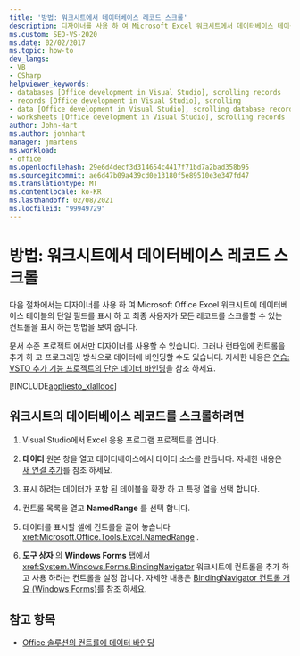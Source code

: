 ```yaml
---
title: '방법: 워크시트에서 데이터베이스 레코드 스크롤'
description: 디자이너를 사용 하 여 Microsoft Excel 워크시트에서 데이터베이스 테이블의 단일 필드를 표시 하는 방법에 대해 알아봅니다.
ms.custom: SEO-VS-2020
ms.date: 02/02/2017
ms.topic: how-to
dev_langs:
- VB
- CSharp
helpviewer_keywords:
- databases [Office development in Visual Studio], scrolling records
- records [Office development in Visual Studio], scrolling
- data [Office development in Visual Studio], scrolling database records
- worksheets [Office development in Visual Studio], scrolling records
author: John-Hart
ms.author: johnhart
manager: jmartens
ms.workload:
- office
ms.openlocfilehash: 29e6d4decf3d314654c4417f71bd7a2bad358b95
ms.sourcegitcommit: ae6d47b09a439cd0e13180f5e89510e3e347fd47
ms.translationtype: MT
ms.contentlocale: ko-KR
ms.lasthandoff: 02/08/2021
ms.locfileid: "99949729"
---
```

# <a name="how-to-scroll-through-database-records-in-a-worksheet"></a>방법: 워크시트에서 데이터베이스 레코드 스크롤
  다음 절차에서는 디자이너를 사용 하 여 Microsoft Office Excel 워크시트에 데이터베이스 테이블의 단일 필드를 표시 하 고 최종 사용자가 모든 레코드를 스크롤할 수 있는 컨트롤을 표시 하는 방법을 보여 줍니다.

 문서 수준 프로젝트 에서만 디자이너를 사용할 수 있습니다. 그러나 런타임에 컨트롤을 추가 하 고 프로그래밍 방식으로 데이터에 바인딩할 수도 있습니다. 자세한 내용은 [연습: VSTO 추가 기능 프로젝트의 단순 데이터 바인딩](../vsto/walkthrough-simple-data-binding-in-vsto-add-in-project.md)을 참조 하세요.

 [!INCLUDE[appliesto_xlalldoc](../vsto/includes/appliesto-xlalldoc-md.md)]

## <a name="to-scroll-through-database-records-in-a-worksheet"></a>워크시트의 데이터베이스 레코드를 스크롤하려면

1. Visual Studio에서 Excel 응용 프로그램 프로젝트를 엽니다.

2. **데이터** 원본 창을 열고 데이터베이스에서 데이터 소스를 만듭니다. 자세한 내용은 [새 연결 추가](../data-tools/add-new-connections.md)를 참조 하세요.

3. 표시 하려는 데이터가 포함 된 테이블을 확장 하 고 특정 열을 선택 합니다.

4. 컨트롤 목록을 열고 **NamedRange** 를 선택 합니다.

5. 데이터를 표시할 셀에 컨트롤을 끌어 놓습니다 <xref:Microsoft.Office.Tools.Excel.NamedRange> .

6. **도구 상자** 의 **Windows Forms** 탭에서 <xref:System.Windows.Forms.BindingNavigator> 워크시트에 컨트롤을 추가 하 고 사용 하려는 컨트롤을 설정 합니다. 자세한 내용은 [BindingNavigator 컨트롤 개요 &#40;Windows Forms&#41;](/dotnet/framework/winforms/controls/bindingnavigator-control-overview-windows-forms)를 참조 하세요.

## <a name="see-also"></a>참고 항목
- [Office 솔루션의 컨트롤에 데이터 바인딩](../vsto/binding-data-to-controls-in-office-solutions.md)
